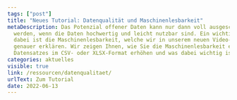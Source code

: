 ```yaml
---
tags: ["post"]
title: "Neues Tutorial: Datenqualität und Maschinenlesbarkeit"
metaDescription: Das Potenzial offener Daten kann nur dann voll ausgeschöpft
  werden, wenn die Daten hochwertig und leicht nutzbar sind. Ein wichtiger Punkt
  dabei ist die Maschinenlesbarkeit, welche wir in unserem neuen Video-Tutorial
  genauer erklären. Wir zeigen Ihnen, wie Sie die Maschinenlesbarkeit eines
  Datensatzes im CSV- oder XLSX-Format erhöhen und was dabei wichtig ist.
categories: aktuelles
visible: true
link: /ressourcen/datenqualitaet/
urlText: Zum Tutorial
date: 2022-06-13
---
```

